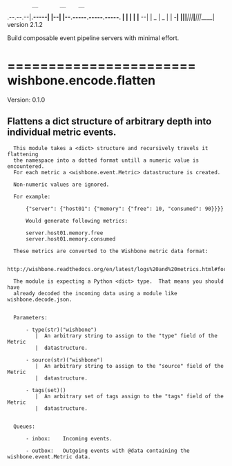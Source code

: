             __       __    __
  .--.--.--|__.-----|  |--|  |--.-----.-----.-----.
  |  |  |  |  |__ --|     |  _  |  _  |     |  -__|
  |________|__|_____|__|__|_____|_____|__|__|_____|
                                     version 2.1.2

  Build composable event pipeline servers with minimal effort.


  =======================
  wishbone.encode.flatten
  =======================

  Version: 0.1.0

  Flattens a dict structure of arbitrary depth into individual metric events.
  ---------------------------------------------------------------------------


      This module takes a <dict> structure and recursively travels it flattening
      the namespace into a dotted format untill a numeric value is encountered.
      For each metric a <wishbone.event.Metric> datastructure is created.

      Non-numeric values are ignored.

      For example:

          {"server": {"host01": {"memory": {"free": 10, "consumed": 90}}}}

          Would generate following metrics:

          server.host01.memory.free
          server.host01.memory.consumed

      These metrics are converted to the Wishbone metric data format:

          http://wishbone.readthedocs.org/en/latest/logs%20and%20metrics.html#format

      The module is expecting a Python <dict> type.  That means you should have
      already decoded the incoming data using a module like wishbone.decode.json.


      Parameters:

          - type(str)("wishbone")
             |  An arbitrary string to assign to the "type" field of the Metric
             |  datastructure.

          - source(str)("wishbone")
             |  An arbitrary string to assign to the "source" field of the Metric
             |  datastructure.

          - tags(set)()
             |  An arbitrary set of tags assign to the "tags" field of the Metric
             |  datastructure.


      Queues:

          - inbox:    Incoming events.

          - outbox:   Outgoing events with @data containing the wishbone.event.Metric data.

